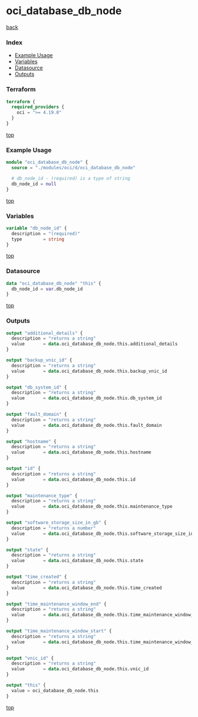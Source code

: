 # oci_database_db_node

[back](../oci.md)

### Index

- [Example Usage](#example-usage)
- [Variables](#variables)
- [Datasource](#datasource)
- [Outputs](#outputs)

### Terraform

```terraform
terraform {
  required_providers {
    oci = ">= 4.19.0"
  }
}
```

[top](#index)

### Example Usage

```terraform
module "oci_database_db_node" {
  source = "./modules/oci/d/oci_database_db_node"

  # db_node_id - (required) is a type of string
  db_node_id = null
}
```

[top](#index)

### Variables

```terraform
variable "db_node_id" {
  description = "(required)"
  type        = string
}
```

[top](#index)

### Datasource

```terraform
data "oci_database_db_node" "this" {
  db_node_id = var.db_node_id
}
```

[top](#index)

### Outputs

```terraform
output "additional_details" {
  description = "returns a string"
  value       = data.oci_database_db_node.this.additional_details
}

output "backup_vnic_id" {
  description = "returns a string"
  value       = data.oci_database_db_node.this.backup_vnic_id
}

output "db_system_id" {
  description = "returns a string"
  value       = data.oci_database_db_node.this.db_system_id
}

output "fault_domain" {
  description = "returns a string"
  value       = data.oci_database_db_node.this.fault_domain
}

output "hostname" {
  description = "returns a string"
  value       = data.oci_database_db_node.this.hostname
}

output "id" {
  description = "returns a string"
  value       = data.oci_database_db_node.this.id
}

output "maintenance_type" {
  description = "returns a string"
  value       = data.oci_database_db_node.this.maintenance_type
}

output "software_storage_size_in_gb" {
  description = "returns a number"
  value       = data.oci_database_db_node.this.software_storage_size_in_gb
}

output "state" {
  description = "returns a string"
  value       = data.oci_database_db_node.this.state
}

output "time_created" {
  description = "returns a string"
  value       = data.oci_database_db_node.this.time_created
}

output "time_maintenance_window_end" {
  description = "returns a string"
  value       = data.oci_database_db_node.this.time_maintenance_window_end
}

output "time_maintenance_window_start" {
  description = "returns a string"
  value       = data.oci_database_db_node.this.time_maintenance_window_start
}

output "vnic_id" {
  description = "returns a string"
  value       = data.oci_database_db_node.this.vnic_id
}

output "this" {
  value = oci_database_db_node.this
}
```

[top](#index)